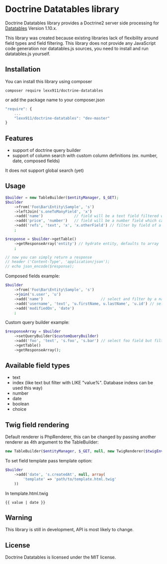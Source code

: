 Doctrine Datatables library
===========================

Doctrine Datatables library provides a Doctrine2 server side processing for [Datatables](http://datatables.net/) Version 1.10.x.

This library was created because existing libraries lack of flexibility around field types and field filtering.
This library does not provide any JavaScript code generation nor datatables.js sources, you need to install and run datatables.js yourself.

Installation
------------

You can install this library using composer

```
composer require lexx911/doctrine-datatables
```

or add the package name to your composer.json

```js
"require": {
    ...
    "lexx911/doctrine-datatables": "dev-master"
}
```

Features
--------
 * support of doctrine query builder
 * support of column search with custom column definitions (ex. number, date, composed fields)

It does not support global search (yet)

Usage
-----
```php
$builder = new TableBuilder($entityManager, $_GET);
$builder
    ->from('Foo\Bar\Entity\Sample', 's')
    ->leftJoin('s.oneToManyField', 'x')
    ->add('name')              // field will be a text field filtered with LIKE "%value%"
    ->add('price', 'number')   // field will be a number field which can be filtered by value range
    ->add('refs', 'text', 'x', 'x.otherField') // filter by field of a one-to-many relation
    ;

$response = $builder->getTable()
    ->getResponseArray('entity') // hydrate entity, defaults to array
    ;

// now you can simply return a response
// header ('Content-Type', 'application/json');
// echo json_encode($response);
```

Composed fields example:

```php
$builder
    ->from('Foo\Bar\Entity\Sample', 's')
    ->join('s.user', 'u')
    ->add('name')                          // select and filter by a name field
    ->add('username', 'text', 'u.firstName, u.lastName', 'u.id') // select firstName and lastName but filter by an id field
    ->add('modifiedOn', 'date')
    ;
```

Custom query builder example:
```php
$responseArray = $builder
    ->setQueryBuilder($customQueryBuilder)
    ->add('foo', 'text', 's.foo', 's.bar') // select foo field but filter by a bar field
    ->getTable()
    ->getResponseArray();
```

Available field types
---------------------

 * text
 * index (like text but filter with LIKE "value%". Database indexs can be used this way)
 * number
 * date
 * boolean
 * choice

Twig field rendering
--------------------
Default renderer is PhpRenderer, this can be changed by passing another renderer as 4th argument to the TableBuilder:
```php
new TableBuilder($entityManager, $_GET, null, new TwigRenderer($twigEnvironment));
```

To set field template pass template option:
```php
$builder
    ->add('date', 's.createdAt', null, array(
        'template' => 'path/to/template.html.twig'
    ))
```

In template.html.twig
```twig
{{ value | date }}
```

Warning
-------

This library is still in development, API is most likely to change.

License
-------

Doctrine Datatables is licensed under the MIT license.
